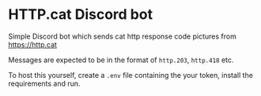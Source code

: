 # HTTP.cat Discord bot

Simple Discord bot which sends cat http response code pictures from https://http.cat

Messages are expected to be in the format of `http.203`, `http.418` etc.

To host this yourself, create a `.env` file containing the your token, install the requirements and run.